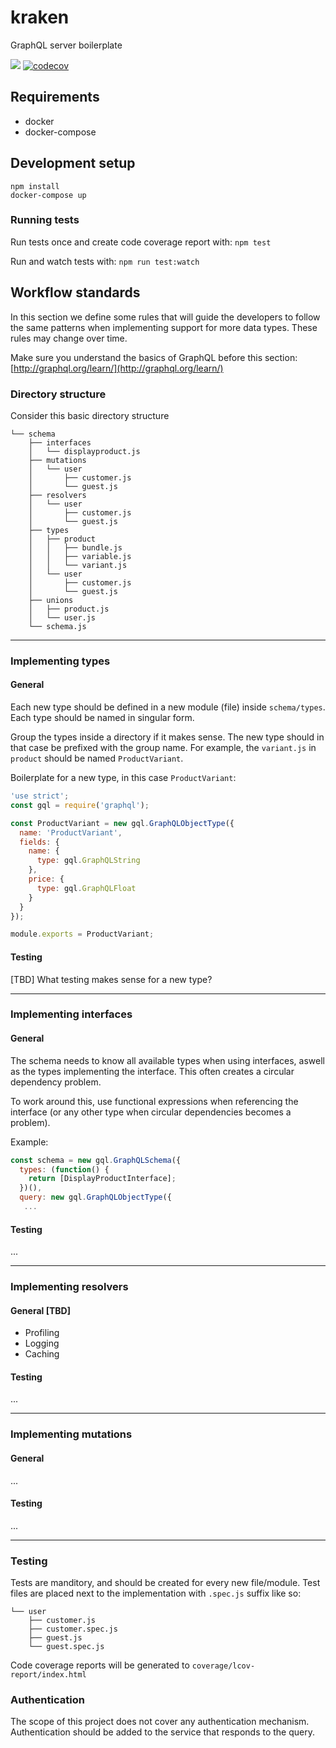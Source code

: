 # kraken
GraphQL server boilerplate

![](https://api.travis-ci.org/kodjevlar/kraken.svg?branch=development)
[![codecov](https://codecov.io/gh/kodjevlar/kraken/branch/development/graph/badge.svg)](https://codecov.io/gh/kodjevlar/kraken)


## Requirements
- docker
- docker-compose

## Development setup
`npm install`<br/>
`docker-compose up`

### Running tests
Run tests once and create code coverage report with: `npm test`

Run and watch tests with: `npm run test:watch`

## Workflow standards
In this section we define some rules that will guide the developers to follow
the same patterns when implementing support for more data types. These rules
may change over time.

Make sure you understand the basics of GraphQL before this section:
[http://graphql.org/learn/](http://graphql.org/learn/)

### Directory structure
Consider this basic directory structure

```
└── schema
    ├── interfaces
    │   └── displayproduct.js
    ├── mutations
    │   └── user
    │       ├── customer.js
    │       └── guest.js
    ├── resolvers
    │   └── user
    │       ├── customer.js
    │       └── guest.js
    ├── types
    │   ├── product
    │   │   ├── bundle.js
    │   │   ├── variable.js
    │   │   └── variant.js
    │   └── user
    │       ├── customer.js
    │       └── guest.js
    ├── unions
    │   ├── product.js
    │   └── user.js
    └── schema.js
```

---

### Implementing **types**
#### General
Each new type should be defined in a new module (file) inside `schema/types`.
Each type should be named in singular form.

Group the types inside a directory if it makes sense. The new type should in
that case be prefixed with the group name. For example, the `variant.js` in
`product` should be named `ProductVariant`.

Boilerplate for a new type, in this case `ProductVariant`:
```js
'use strict';
const gql = require('graphql');

const ProductVariant = new gql.GraphQLObjectType({
  name: 'ProductVariant',
  fields: {
    name: {
      type: gql.GraphQLString
    },
    price: {
      type: gql.GraphQLFloat
    }
  }
});

module.exports = ProductVariant;
```

#### Testing
[TBD] What testing makes sense for a new type?

---

### Implementing **interfaces**
#### General
The schema needs to know all available types when using interfaces, aswell as 
the types implementing the interface. This often creates a circular dependency
problem.

To work around this, use functional expressions when referencing the interface
(or any other type when circular dependencies becomes a problem).

Example:

```js
const schema = new gql.GraphQLSchema({
  types: (function() {
    return [DisplayProductInterface];
  })(),
  query: new gql.GraphQLObjectType({
   ...
```

#### Testing
...

---

### Implementing **resolvers**
#### General [TBD]
* Profiling
* Logging
* Caching

#### Testing
...

---

### Implementing **mutations**
#### General
...

#### Testing
...

---

### Testing
Tests are manditory, and should be created for every new file/module. Test files
are placed next to the implementation with `.spec.js` suffix like so:
```
└── user
    ├── customer.js
    ├── customer.spec.js
    ├── guest.js
    └── guest.spec.js
```

Code coverage reports will be generated to `coverage/lcov-report/index.html`

### Authentication
The scope of this project does not cover any authentication mechanism.
Authentication should be added to the service that responds to the query.